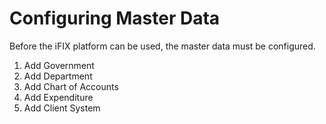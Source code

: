# Configuring Master Data

Before the iFIX platform can be used, the master data must be configured. 

1. Add Government 
2. Add Department
3. Add Chart of Accounts
4. Add Expenditure
5. Add Client System

